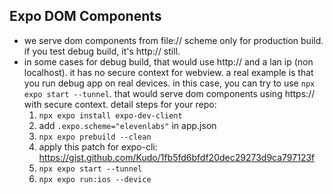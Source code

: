 ## Expo DOM Components

- we serve dom components from file:// scheme only for production build. if you test debug build, it's http:// still.
- in some cases for debug build, that would use http:// and a lan ip (non localhost). it has no secure context for webview. a real example is that you run debug app on real devices. in this case, you can try to use `npx expo start --tunnel`. that would serve dom components using https:// with secure context. detail steps for your repo:
  1. `npx expo install expo-dev-client`
  2. add `.expo.scheme="elevenlabs"` in app.json
  3. `npx expo prebuild --clean`
  4. apply this patch for expo-cli: https://gist.github.com/Kudo/1fb5fd6bfdf20dec29273d9ca797123f
  5. `npx expo start --tunnel`
  6. `npx expo run:ios --device`
